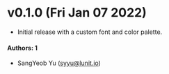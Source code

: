 # v0.1.0 (Fri Jan 07 2022)

- Initial release with a custom font and color palette.

#### Authors: 1

- SangYeob Yu (syyu@lunit.io)
